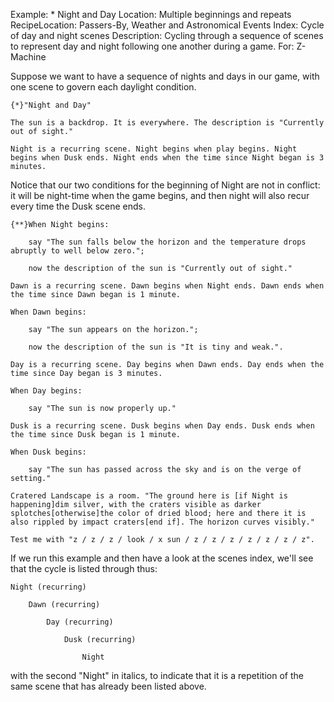Example: * Night and Day
Location: Multiple beginnings and repeats
RecipeLocation: Passers-By, Weather and Astronomical Events
Index: Cycle of day and night scenes
Description: Cycling through a sequence of scenes to represent day and night following one another during a game.
For: Z-Machine

  
Suppose we want to have a sequence of nights and days in our game, with one scene to govern each daylight condition.

  

``` inform7
{*}"Night and Day"

The sun is a backdrop. It is everywhere. The description is "Currently out of sight."

Night is a recurring scene. Night begins when play begins. Night begins when Dusk ends. Night ends when the time since Night began is 3 minutes.
```

  
Notice that our two conditions for the beginning of Night are not in conflict: it will be night-time when the game begins, and then night will also recur every time the Dusk scene ends.

  

``` inform7
{**}When Night begins:

	say "The sun falls below the horizon and the temperature drops abruptly to well below zero.";

	now the description of the sun is "Currently out of sight."

Dawn is a recurring scene. Dawn begins when Night ends. Dawn ends when the time since Dawn began is 1 minute.

When Dawn begins:

	say "The sun appears on the horizon.";

	now the description of the sun is "It is tiny and weak.".

Day is a recurring scene. Day begins when Dawn ends. Day ends when the time since Day began is 3 minutes.

When Day begins:

	say "The sun is now properly up."

Dusk is a recurring scene. Dusk begins when Day ends. Dusk ends when the time since Dusk began is 1 minute.

When Dusk begins:

	say "The sun has passed across the sky and is on the verge of setting."

Cratered Landscape is a room. "The ground here is [if Night is happening]dim silver, with the craters visible as darker splotches[otherwise]the color of dried blood; here and there it is also rippled by impact craters[end if]. The horizon curves visibly."

Test me with "z / z / z / look / x sun / z / z / z / z / z / z / z".
```

  
If we run this example and then have a look at the scenes index, we'll see that the cycle is listed through thus:

  

``` inform7
Night (recurring)

	Dawn (recurring)

		Day (recurring)

			Dusk (recurring)

				Night
```

  
with the second "Night" in italics, to indicate that it is a repetition of the same scene that has already been listed above.

